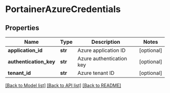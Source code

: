 # PortainerAzureCredentials

## Properties
Name | Type | Description | Notes
------------ | ------------- | ------------- | -------------
**application_id** | **str** | Azure application ID | [optional] 
**authentication_key** | **str** | Azure authentication key | [optional] 
**tenant_id** | **str** | Azure tenant ID | [optional] 

[[Back to Model list]](../README.md#documentation-for-models) [[Back to API list]](../README.md#documentation-for-api-endpoints) [[Back to README]](../README.md)


